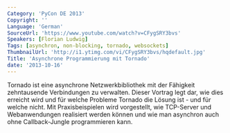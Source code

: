 ```yaml
---
Category: 'PyCon DE 2013'
Copyright: ''
Language: 'German'
SourceUrl: 'https://www.youtube.com/watch?v=CFygSRY3bvs'
Speakers: [Florian Ludwig]
Tags: [asynchron, non-blocking, tornado, websockets]
ThumbnailUrl: 'http://i1.ytimg.com/vi/CFygSRY3bvs/hqdefault.jpg'
Title: 'Asynchrone Programmierung mit Tornado'
date: '2013-10-16'
---
```

Tornado ist eine asynchrone Netzwerkbibliothek mit der Fähigkeit zehntausende Verbindungen zu verwalten. Dieser Vortrag legt dar, wie dies erreicht wird und für welche Probleme Tornado die Lösung ist - und für welche nicht. Mit Praxisbeispielen wird vorgestellt, wie TCP-Server und Webanwendungen realisiert werden können und wie man asynchron auch ohne Callback-Jungle programmieren kann.
